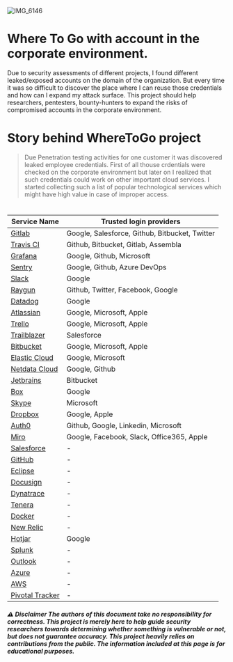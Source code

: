 
![IMG_6146](https://user-images.githubusercontent.com/25904307/104650994-55000280-56b7-11eb-978f-eb47afa21ce5.JPG)

# Where To Go with account in the corporate environment.
Due to security assessments of different projects, I found different leaked/exposed accounts on the domain of the organization. But every time it was so difficult to discover the place where I can reuse those credentials and how can I expand my attack surface. 
This project should help researchers, pentesters, bounty-hunters to expand the risks of compromised accounts in the corporate environment.
 
 
 
# Story behind WhereToGo project
> Due Penetration testing activities for one customer it was discovered leaked employee credentials. First of all thouse crdentials were checked on the corporate environment but later on I realized that such credentials could work on other important cloud services. I started collecting such a list of popular technological services which might have high value in case of improper access.  
>
 
 
# 
Service Name | Trusted login providers
------------ | -------------
[Gitlab](https://gitlab.com/users/sign_in) | Google, Salesforce, Github, Bitbucket, Twitter
[Travis CI](https://travis-ci.com/signin) | Github, Bitbucket, Gitlab, Assembla
[Grafana](https://grafana.com/login) | Google, Github, Microsoft
[Sentry](https://sentry.io/auth/login/) | Google, Github, Azure DevOps
[Slack](https://slack.com/signin#/signin) | Google
[Raygun](https://app.raygun.com/) | Github, Twitter, Facebook, Google
[Datadog](https://app.datadoghq.com/) | Google
[Atlassian](https://www.atlassian.com/) | Google, Microsoft, Apple
[Trello](https://trello.com/login) | Google, Microsoft, Apple
[Trailblazer](https://trailblazers.salesforce.com/) | Salesforce
[Bitbucket](https://bitbucket.org/product) | Google, Microsoft, Apple
[Elastic Cloud](https://cloud.elastic.co/) | Google, Microsoft
[Netdata Cloud](https://app.netdata.cloud/) | Google, Github
[Jetbrains](https://hub.jetbrains.com/) | Bitbucket
[Box](https://account.box.com/login) | Google
[Skype](https://go.skype.com/sfw) | Microsoft
[Dropbox](https://www.dropbox.com/) | Google, Apple
[Auth0](https://auth0.com/) | Github, Google, Linkedin, Microsoft
[Miro](https://miro.com/login/) | Google, Facebook, Slack, Office365, Apple
[Salesforce](http://salesforce.com) | -
[GitHub](http://github.com) | -
[Eclipse](https://accounts.eclipse.org/) | -
[Docusign](https://account.docusign.com/) | -
[Dynatrace](https://sso.dynatrace.com/) | -
[Tenera](https://app.tenera.io/) | -
[Docker](http://hub.docker.com/sso/start)| -
[New Relic](https://newrelic.com/) | -
[Hotjar](https://insights.hotjar.com/login) | Google
[Splunk](https://www.splunk.com/) | -
[Outlook](http://github.com) | -
[Azure](http://github.com) | -
[AWS](http://github.com) | -
[Pivotal Tracker](http://github.com) | -



##### ⚠️ Disclaimer The authors of this document take no responsibility for correctness. This project is merely here to help guide security researchers towards determining whether something is vulnerable or not, but does not guarantee accuracy. This project heavily relies on contributions from the public. The information included at this page is for educational purposes. 

